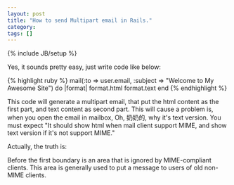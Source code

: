 ```yaml
---
layout: post
title: "How to send Multipart email in Rails."
category: 
tags: []
---
```

{% include JB/setup %}

Yes, it sounds pretty easy, just write code like below:

{% highlight ruby %}
mail(:to => user.email,
     :subject => "Welcome to My Awesome Site") do |format|
   format.html
   format.text
end
{% endhighlight %}

This code will generate a multipart email, that put the html content as the first part, 
and text content as second part. This will cause a problem is, when you open the email in mailbox, 
Oh, 奶奶的, why it's text version. You must expect "It should show html when mail client support MIME,
and show text version if it's not support MIME."

Actually, the truth is:

Before the first boundary is an area that is ignored by MIME-compliant clients. 
This area is generally used to put a message to users of old non-MIME clients.

